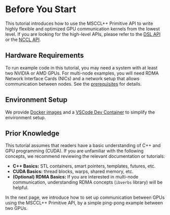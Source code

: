 # Before You Start

This tutorial introduces how to use the MSCCL++ Primitive API to write highly flexible and optimized GPU communication kernels from the lowest level. If you are looking for the high-level APIs, please refer to the [DSL API](../design/mscclpp-dsl.md) or the [NCCL API](../design/nccl-over-mscclpp.md).

## Hardware Requirements

To run example code in this tutorial, you may need a system with at least two NVIDIA or AMD GPUs. For multi-node examples, you will need RDMA Network Interface Cards (NICs) and a network setup that allows communication between nodes. See the [prerequisites](../quickstart.md#prerequisites) for details.

## Environment Setup

We provide [Docker images](../quickstart.md#docker-images) and a [VSCode Dev Container](../quickstart.md#vscode-dev-container) to simplify the environment setup.

## Prior Knowledge

This tutorial assumes that readers have a basic understanding of C++ and GPU programming (CUDA). If you are unfamiliar with the following concepts, we recommend reviewing the relevant documentation or tutorials:
- **C++ Basics:** STL containers, smart pointers, templates, futures, etc.
- **CUDA Basics:** thread blocks, warps, shared memory, etc.
- **(Optional) RDMA Basics:** If you are interested in multi-node communication, understanding RDMA concepts (`ibverbs` library) will be helpful.

In the next page, we introduce how to set up communication between GPUs using the MSCCL++ Primitive API, by a simple ping-pong example between two GPUs.
